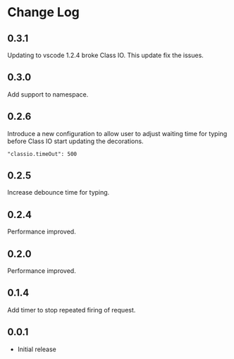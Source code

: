 # Change Log

## 0.3.1

Updating to vscode 1.2.4 broke Class IO. This update fix the issues.

## 0.3.0

Add support to namespace.

## 0.2.6

Introduce a new configuration to allow user to adjust waiting time for typing before Class IO start updating the decorations.

```
"classio.timeOut": 500
```

## 0.2.5

Increase debounce time for typing.

## 0.2.4

Performance improved.

## 0.2.0

Performance improved.

## 0.1.4

Add timer to stop repeated firing of request.

## 0.0.1

- Initial release

